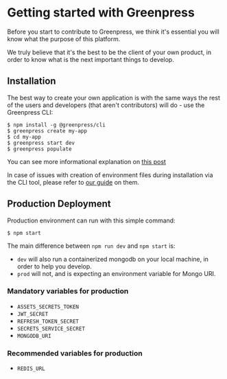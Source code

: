 # Getting started with Greenpress

Before you start to contribute to Greenpress, we think it's essential you will know what the purpose of this platform.

We truly believe that it's the best to be the client of your own product, in order to know what is the next important things to develop.

## Installation
The best way to create your own application is with the same ways the rest of the users and developers (that aren't contributors) will do - use the Greenpress CLI:

```
$ npm install -g @greenpress/cli
$ greenpress create my-app
$ cd my-app
$ greenpress start dev
$ greenpress populate
```

You can see more informational explanation on [this post](https://www.greenpress.info/get-started/cli-tool-v1)

In case of issues with creation of environment files during installation via the CLI tool, please
refer to [our guide](local-docker-composition.md) on them.

##


## Production Deployment

Production environment can run with this simple command:

```
$ npm start
```

The main difference between `npm run dev` and `npm start` is:
- `dev` will also run a containerized mongodb on your local machine, in order to help you develop.
- `prod` will not, and is expecting an environment variable for Mongo URI.

### Mandatory variables for production
- `ASSETS_SECRETS_TOKEN`
- `JWT_SECRET`
- `REFRESH_TOKEN_SECRET`
- `SECRETS_SERVICE_SECRET`
- `MONGODB_URI`

### Recommended variables for production
- `REDIS_URL`

##
